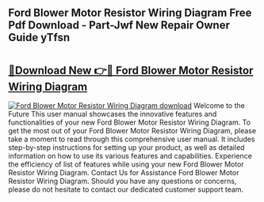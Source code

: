 ## Ford Blower Motor Resistor Wiring Diagram Free Pdf Download - Part-Jwf New Repair Owner Guide yTfsn

# <h2><a href="http://dfsv4h.blite.top/?on=Ford+Blower+Motor+Resistor+Wiring+Diagram">🔗Download New 👉🔴 Ford Blower Motor Resistor Wiring Diagram</a></h2>

[![Ford Blower Motor Resistor Wiring Diagram download](https://i.imgur.com/lujVjoI.png)](http://dfsv4h.blite.top/?on=Ford+Blower+Motor+Resistor+Wiring+Diagram)
Welcome to the Future This user manual showcases the innovative features and functionalities of your new Ford Blower Motor Resistor Wiring Diagram. To get the most out of your Ford Blower Motor Resistor Wiring Diagram, please take a moment to read through this comprehensive user manual. It includes step-by-step instructions for setting up your product, as well as detailed information on how to use its various features and capabilities. Experience the efficiency of list of features while using your new Ford Blower Motor Resistor Wiring Diagram. Contact Us for Assistance Ford Blower Motor Resistor Wiring Diagram. Should you have any questions or concerns, please do not hesitate to contact our dedicated customer support team.
